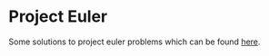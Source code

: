 # Project Euler
Some solutions to project euler problems which can be found [here](https://projecteuler.net/archives).
